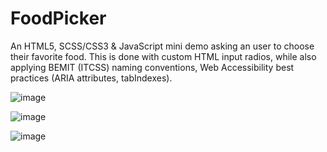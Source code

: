 # FoodPicker
An HTML5, SCSS/CSS3 &amp; JavaScript mini demo asking an user to choose their favorite food. This is done with custom HTML input radios, while also applying BEMIT (ITCSS) naming conventions, Web Accessibility best practices (ARIA attributes, tabIndexes).

![image](https://user-images.githubusercontent.com/14171094/193691727-47d362eb-461d-4c13-a543-167812019856.png)

![image](https://user-images.githubusercontent.com/14171094/193719505-0bfcdc22-b2f3-4778-b904-708ce621f13c.png)

![image](https://user-images.githubusercontent.com/14171094/193719387-7c2d4e9d-887c-4e81-86a8-54bbc81748f7.png)
